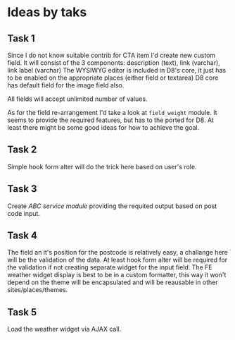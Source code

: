 # Ideas by taks

## Task 1
Since I do not know suitable contrib for CTA item I'd create new custom field.
It will consist of the 3 compononts: description (text), link (varchar),
link label (varchar)
The WYSIWYG editor is included in D8's core, it just has to be enabled on the
appropriate places (either field or textarea)
D8 core has default field for the image field also.

All fields will accept unlimited number of values.

As for the field re-arrangement I'd take a look at `field_weight` module. It seems
to provide the required features, but has to the ported for D8. At least there
might be some good ideas for how to achieve the goal.

## Task 2
Simple hook form alter will do the trick here based on user's role.

## Task 3
Create *ABC service module* providing the requited output based on post code input.

## Task 4
The field an it's position for the postcode is relatively easy, a challange here will be the validation of the data. At least hook form alter will be required for the validation if not creating separate widget for the input field.
The FE weather widget display is best to be in a custom formatter, this way it won't depend on the theme will be encapsulated and will be reausable in other sites/places/themes.

## Task 5
Load the weather widget via AJAX call.